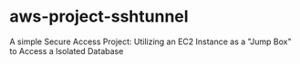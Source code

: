 # aws-project-sshtunnel
A simple Secure Access Project: Utilizing an EC2 Instance as a "Jump Box" to Access a Isolated Database
